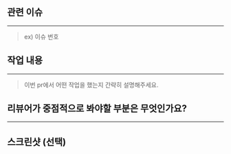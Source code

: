 ## 관련 이슈

---

> ex) 이슈 번호

## 작업 내용

---

> 이번 pr에서 어떤 작업을 했는지 간략히 설명해주세요.

## 리뷰어가 중점적으로 봐야할 부분은 무엇인가요?

---

## 스크린샷 (선택)
